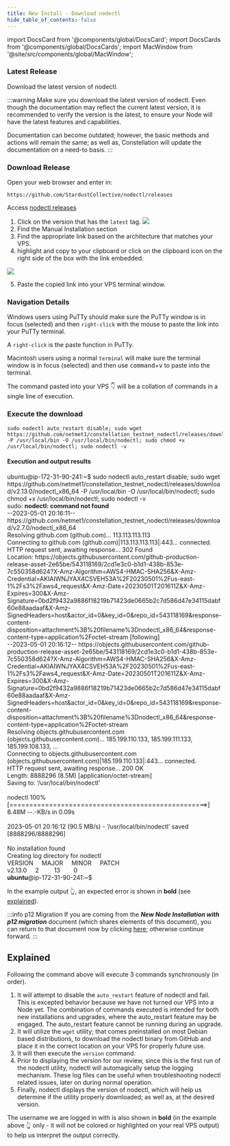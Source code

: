 ```yaml
---
title: New Install - Download nodectl
hide_table_of_contents: false
---
```

<intro-end />

import DocsCard from '@components/global/DocsCard';
import DocsCards from '@components/global/DocsCards';
import MacWindow from '@site/src/components/global/MacWindow';

<head>
  <title>Constellation Network automation with nodectl</title>
  <meta
    name="description"
    content="nodectl installation of new Node"
  />
</head>

### Latest Release
Download the latest version of nodectl.   

:::warning
Make sure you download the latest version of nodectl.  Even though the documentation may reflect the current latest version, it is recommended to verify the version is the latest, to ensure your Node will have the latest features and capabilities.

Documentation can become outdated; however, the basic methods and actions will remain the same; as well as, Constellation will update the documentation on a need-to basis.
:::

### Download Release
Open your web browser and enter in:
```
https://github.com/StardustCollective/nodectl/releases
```
Access [nodectl releases](https://github.com/StardustCollective/nodectl/releases) 

1. Click on the version that has the `latest` tag.
![](/img/validator_nodes/nodectl_install_release1.png)
2. Find the Manual Installation section
3. Find the appropriate link based on the architecture that matches your VPS.
4. highlight and copy to your clipboard or click on the clipboard icon on the right side of the box with the link embedded.

![](/img/validator_nodes/nodectl_install_release2.png)

5. Paste the copied link into your VPS terminal window.

### Navigation Details

Windows users using PuTTy should make sure the PuTTy window is in focus (selected) and then `right-click` with the mouse to paste the link into your PuTTy terminal.  

A `right-click` is the paste function in PuTTy.

Macintosh users using a normal `terminal` will make sure the terminal window is in focus (selected) and then use <kbd>command</kbd>+<kbd>v</kbd> to paste into the terminal.

The command pasted into your VPS 👇 will be a collation of commands in a single line of execution.

### Execute the download

```
sudo nodectl auto_restart disable; sudo wget https://github.com/netmet1/constellation_testnet_nodectl/releases/download/v2.13.0/nodectl_x86_64 -P /usr/local/bin -O /usr/local/bin/nodectl; sudo chmod +x /usr/local/bin/nodectl; sudo nodectl -v
```
#### Execution and output results
<MacWindow>
ubuntu@ip-172-31-90-241:~$ sudo nodectl auto_restart disable; sudo wget https://github.com/netmet1/constellation_testnet_nodectl/releases/download/v2.13.0/nodectl_x86_64 -P /usr/local/bin -O /usr/local/bin/nodectl; sudo chmod +x /usr/local/bin/nodectl; sudo nodectl -v<br />
sudo: <b>nodectl: command not found</b><br />
--2023-05-01 20:16:11--  https://github.com/netmet1/constellation_testnet_nodectl/releases/download/v2.7.0/nodectl_x86_64<br />
Resolving github.com (github.com)... 113.113.113.113<br />
Connecting to github.com (github.com)|113.113.113.113|:443... connected.<br />
HTTP request sent, awaiting response... 302 Found<br />
Location: https://objects.githubusercontent.com/github-production-release-asset-2e65be/543118169/2cd1e3c0-b1d1-438b-853e-7c550358d624?X-Amz-Algorithm=AWS4-HMAC-SHA256&X-Amz-Credential=AKIAIWNJYAX4CSVEH53A%2F20230501%2Fus-east-1%2Fs3%2Faws4_request&X-Amz-Date=20230501T201611Z&X-Amz-Expires=300&X-Amz-Signature=0bd2f9432a9886f18219b71423de0665b2c7d586d47e34115dabf60e88aadaaf&X-Amz-SignedHeaders=host&actor_id=0&key_id=0&repo_id=543118169&response-content-disposition=attachment%3B%20filename%3Dnodectl_x86_64&response-content-type=application%2Foctet-stream [following]<br />
--2023-05-01 20:16:12--  https://objects.githubusercontent.com/github-production-release-asset-2e65be/543118169/2cd1e3c0-b1d1-438b-853e-7c550358d624?X-Amz-Algorithm=AWS4-HMAC-SHA256&X-Amz-Credential=AKIAIWNJYAX4CSVEH53A%2F20230501%2Fus-east-1%2Fs3%2Faws4_request&X-Amz-Date=20230501T201611Z&X-Amz-Expires=300&X-Amz-Signature=0bd2f9432a9886f18219b71423de0665b2c7d586d47e34115dabf60e88aadaaf&X-Amz-SignedHeaders=host&actor_id=0&key_id=0&repo_id=543118169&response-content-disposition=attachment%3B%20filename%3Dnodectl_x86_64&response-content-type=application%2Foctet-stream<br />
Resolving objects.githubusercontent.com (objects.githubusercontent.com)... 185.199.110.133, 185.199.111.133, 185.199.108.133, ...<br />
Connecting to objects.githubusercontent.com (objects.githubusercontent.com)|185.199.110.133|:443... connected.<br />
HTTP request sent, awaiting response... 200 OK<br />
Length: 8888296 (8.5M) [application/octet-stream]<br />
Saving to: ‘/usr/local/bin/nodectl’<br />
<br />
nodectl                        100%[==================================================>]   8.48M  --.-KB/s    in 0.09s<br />
<br />
2023-05-01 20:16:12 (90.5 MB/s) - ‘/usr/local/bin/nodectl’ saved [8888296/8888296]<br />
<br />
No installation found<br />
Creating log directory for nodectl<br />
  VERSION&nbsp;&nbsp;&nbsp;&nbsp;&nbsp;MAJOR&nbsp;&nbsp;&nbsp;&nbsp;&nbsp;MINOR&nbsp;&nbsp;&nbsp;&nbsp;&nbsp;PATCH <br />                                                                   
  v2.13.0&nbsp;&nbsp;&nbsp;&nbsp;&nbsp;2&nbsp;&nbsp;&nbsp;&nbsp;&nbsp;&nbsp;&nbsp;&nbsp;&nbsp;13&nbsp;&nbsp;&nbsp;&nbsp;&nbsp;&nbsp;&nbsp;&nbsp;0<br />           
<b>ubuntu</b>@ip-172-31-90-241:~$ <br />
</MacWindow>

In the example output 👆, an expected error is shown in **bold** (see [explained](#explained)).

:::info p12 Migration
If you are coming from the ***New Node Installation with p12 migration*** document (which shares elements of this document), you can return to that document now by clicking [here](/validate/automated/migrate/nodectl-migrate-upload); otherwise continue forward.
:::

## Explained 

Following the command above will execute 3 commands synchronously (in order).

1. It will attempt to disable the `auto_restart` feature of nodectl and fail.  This is excepted behavior because we have not turned our VPS into a Node yet.  The combination of commands executed is intended for both new installations and upgrades, where the auto_restart feature may be engaged. The auto_restart feature cannot be running during an upgrade.
1. It will utilize the `wget` utility; that comes preinstalled on most Debian based distributions, to download the nodectl binary from GitHub and place it in the correct location on your VPS for properly future use.
1. It will then execute the `version` command.
1. Prior to displaying the version for our review, since this is the first run of the nodectl utility, nodectl will automagically setup the logging mechanism.  These log files can be useful when troubleshooting nodectl related issues, later on during normal operation.
1. Finally, nodectl displays the version of nodectl, which will help us determine if the utility properly downloaded; as well as, at the desired version.

The username we are logged in with is also shown in **bold** (in the example above 👆 only - it will not be colored or highlighted on your real VPS output) to help us interpret the output correctly.

